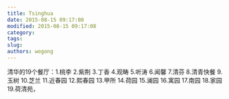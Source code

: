 ```yaml
---
title: Tsinghua
date: 2015-08-15 09:17:08
modified: 2015-08-15 09:17:08
category: 
tags: 
slug: 
authors: wogong
---
```



清华的19个餐厅：1.桃李 2.紫荆 3.丁香 4.观畴 5.听涛 6.闻馨 7.清芬 8.清青快餐 9.玉树 10.芝兰 11.近春园 12.熙春园 13.甲所 14.荷园 15.澜园 16.寓园 17.南园 18.家园 19.荷清苑，
